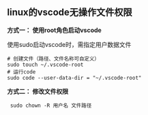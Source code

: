 #

## linux的vscode无操作文件权限

<b type="h">方式一： 使用root角色启动vscode</b>

使用sudo启动vscode时，需指定用户数据文件

```shell
# 创建文件（路径、文件名称可自定义）
sudo touch ~/.vscode-root
# 运行code
sudo code --user-data-dir = "~/.vscode-root"  
```

<b type="h">方式二： 修改文件权限</b>

```shell
 sudo chown -R 用户名 文件路径
```
